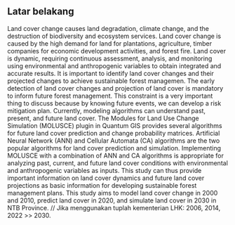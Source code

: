## Latar belakang

Land cover change causes land degradation, climate change, and the destruction of biodiversity and ecosystem services. 
Land cover change is caused by the high demand for land for plantations,
agriculture, timber companies for economic development activities, and forest fire.
Land cover is dynamic, requiring continuous assessment, analysis, and monitoring using environmental and anthropogenic variables to obtain integrated and accurate results.
It is important to identify land cover changes and their projected changes to achieve sustainable forest managemen.
The early detection of land cover changes and projection of land cover is mandatory to inform future forest management.
This constraint is a very important thing to discuss because by knowing future events, we can develop a risk mitigation plan.
Currently, modeling algorithms can understand past, present, and future land cover.
The Modules for Land Use Change Simulation (MOLUSCE) plugin in Quantum GIS provides several algorithms for future land cover prediction and change probability matrices.
Artificial Neural Network (ANN) and Cellular Automata (CA) algorithms are the two popular algorithms for land cover prediction and simulation.
Implementing MOLUSCE with a combination of ANN and CA algorithms is appropriate for analyzing past, current, and future land cover conditions with environmental and anthropogenic variables as inputs.
This study can thus provide important information on land cover dynamics and future land cover projections as basic information for developing sustainable forest management plans. This study aims to model land cover change in 2000 and 2010, predict land cover in 2020, and simulate land cover in 2030 in NTB Province. // Jika menggunakan tuplah kementerian LHK: 2006, 2014, 2022 >> 2030.


